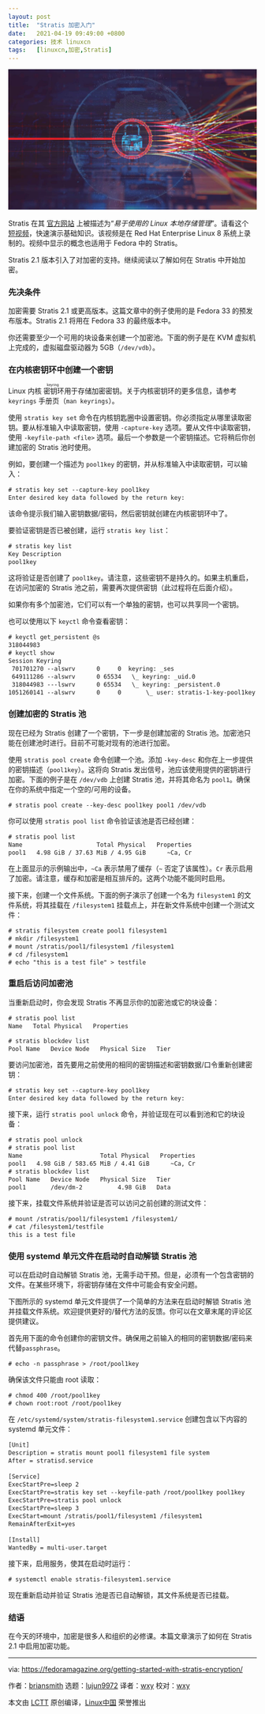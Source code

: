 ```yaml
---
layout: post
title:	"Stratis 加密入门"
date:	2021-04-19 09:49:00 +0800 
categories:	技术 linuxcn 
tags:	[linuxcn,加密,Stratis]
---
```



![](/Asserts/Images/album/202104/19/094919orzaxwl5axiqqfiu.jpg)


Stratis 在其 [官方网站](https://stratis-storage.github.io/) 上被描述为“*易于使用的 Linux 本地存储管理*”。请看这个 [短视频](https://www.youtube.com/watch?v=CJu3kmY-f5o)，快速演示基础知识。该视频是在 Red Hat Enterprise Linux 8 系统上录制的。视频中显示的概念也适用于 Fedora 中的 Stratis。


Stratis 2.1 版本引入了对加密的支持。继续阅读以了解如何在 Stratis 中开始加密。


### 先决条件


加密需要 Stratis 2.1 或更高版本。这篇文章中的例子使用的是 Fedora 33 的预发布版本。Stratis 2.1 将用在 Fedora 33 的最终版本中。


你还需要至少一个可用的块设备来创建一个加密池。下面的例子是在 KVM 虚拟机上完成的，虚拟磁盘驱动器为 5GB（`/dev/vdb`）。


### 在内核密钥环中创建一个密钥


Linux 内核<ruby> 密钥环 <rt>  keyring </rt></ruby>用于存储加密密钥。关于内核密钥环的更多信息，请参考 `keyrings` 手册页（`man keyrings`）。


使用 `stratis key set` 命令在内核钥匙圈中设置密钥。你必须指定从哪里读取密钥。要从标准输入中读取密钥，使用 `-capture-key` 选项。要从文件中读取密钥，使用 `-keyfile-path <file>` 选项。最后一个参数是一个密钥描述。它将稍后你创建加密的 Stratis 池时使用。


例如，要创建一个描述为 `pool1key` 的密钥，并从标准输入中读取密钥，可以输入：



```
# stratis key set --capture-key pool1key
Enter desired key data followed by the return key:

```

该命令提示我们输入密钥数据/密码，然后密钥就创建在内核密钥环中了。


要验证密钥是否已被创建，运行 `stratis key list`：



```
# stratis key list
Key Description
pool1key

```

这将验证是否创建了 `pool1key`。请注意，这些密钥不是持久的。如果主机重启，在访问加密的 Stratis 池之前，需要再次提供密钥（此过程将在后面介绍）。


如果你有多个加密池，它们可以有一个单独的密钥，也可以共享同一个密钥。


也可以使用以下 `keyctl` 命令查看密钥：



```
# keyctl get_persistent @s
318044983
# keyctl show
Session Keyring
 701701270 --alswrv      0     0  keyring: _ses
 649111286 --alswrv      0 65534   \_ keyring: _uid.0
 318044983 ---lswrv      0 65534   \_ keyring: _persistent.0
1051260141 --alswrv      0     0       \_ user: stratis-1-key-pool1key

```

### 创建加密的 Stratis 池


现在已经为 Stratis 创建了一个密钥，下一步是创建加密的 Stratis 池。加密池只能在创建池时进行。目前不可能对现有的池进行加密。


使用 `stratis pool create` 命令创建一个池。添加 `-key-desc` 和你在上一步提供的密钥描述（`pool1key`）。这将向 Stratis 发出信号，池应该使用提供的密钥进行加密。下面的例子是在 `/dev/vdb` 上创建 Stratis 池，并将其命名为 `pool1`。确保在你的系统中指定一个空的/可用的设备。



```
# stratis pool create --key-desc pool1key pool1 /dev/vdb

```

你可以使用 `stratis pool list` 命令验证该池是否已经创建：



```
# stratis pool list
Name                     Total Physical   Properties
pool1   4.98 GiB / 37.63 MiB / 4.95 GiB      ~Ca, Cr

```

在上面显示的示例输出中，`~Ca` 表示禁用了缓存（`~` 否定了该属性）。`Cr` 表示启用了加密。请注意，缓存和加密是相互排斥的。这两个功能不能同时启用。


接下来，创建一个文件系统。下面的例子演示了创建一个名为 `filesystem1` 的文件系统，将其挂载在 `/filesystem1` 挂载点上，并在新文件系统中创建一个测试文件：



```
# stratis filesystem create pool1 filesystem1
# mkdir /filesystem1
# mount /stratis/pool1/filesystem1 /filesystem1
# cd /filesystem1
# echo "this is a test file" > testfile

```

### 重启后访问加密池


当重新启动时，你会发现 Stratis 不再显示你的加密池或它的块设备：



```
# stratis pool list
Name   Total Physical   Properties

```


```
# stratis blockdev list
Pool Name   Device Node   Physical Size   Tier

```

要访问加密池，首先要用之前使用的相同的密钥描述和密钥数据/口令重新创建密钥：



```
# stratis key set --capture-key pool1key
Enter desired key data followed by the return key:

```

接下来，运行 `stratis pool unlock` 命令，并验证现在可以看到池和它的块设备：



```
# stratis pool unlock
# stratis pool list
Name                      Total Physical   Properties
pool1   4.98 GiB / 583.65 MiB / 4.41 GiB      ~Ca, Cr
# stratis blockdev list
Pool Name   Device Node   Physical Size   Tier
pool1       /dev/dm-2          4.98 GiB   Data

```

接下来，挂载文件系统并验证是否可以访问之前创建的测试文件：



```
# mount /stratis/pool1/filesystem1 /filesystem1/
# cat /filesystem1/testfile
this is a test file

```

### 使用 systemd 单元文件在启动时自动解锁 Stratis 池


可以在启动时自动解锁 Stratis 池，无需手动干预。但是，必须有一个包含密钥的文件。在某些环境下，将密钥存储在文件中可能会有安全问题。


下图所示的 systemd 单元文件提供了一个简单的方法来在启动时解锁 Stratis 池并挂载文件系统。欢迎提供更好的/替代方法的反馈。你可以在文章末尾的评论区提供建议。


首先用下面的命令创建你的密钥文件。确保用之前输入的相同的密钥数据/密码来代替`passphrase`。



```
# echo -n passphrase > /root/pool1key

```

确保该文件只能由 root 读取：



```
# chmod 400 /root/pool1key
# chown root:root /root/pool1key

```

在 `/etc/systemd/system/stratis-filesystem1.service` 创建包含以下内容的 systemd 单元文件：



```
[Unit]
Description = stratis mount pool1 filesystem1 file system
After = stratisd.service

[Service]
ExecStartPre=sleep 2
ExecStartPre=stratis key set --keyfile-path /root/pool1key pool1key
ExecStartPre=stratis pool unlock
ExecStartPre=sleep 3
ExecStart=mount /stratis/pool1/filesystem1 /filesystem1
RemainAfterExit=yes

[Install]
WantedBy = multi-user.target

```

接下来，启用服务，使其在启动时运行：



```
# systemctl enable stratis-filesystem1.service

```

现在重新启动并验证 Stratis 池是否已自动解锁，其文件系统是否已挂载。


### 结语


在今天的环境中，加密是很多人和组织的必修课。本篇文章演示了如何在 Stratis 2.1 中启用加密功能。




---


via: <https://fedoramagazine.org/getting-started-with-stratis-encryption/>


作者：[briansmith](https://fedoramagazine.org/author/briansmith/) 选题：[lujun9972](https://github.com/lujun9972) 译者：[wxy](https://github.com/wxy) 校对：[wxy](https://github.com/wxy)


本文由 [LCTT](https://github.com/LCTT/TranslateProject) 原创编译，[Linux中国](https://linux.cn/) 荣誉推出
